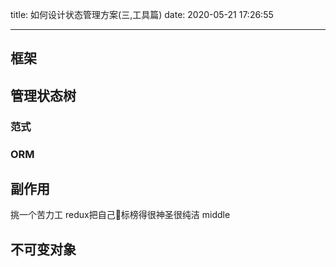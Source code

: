 title: 如何设计状态管理方案(三,工具篇)
date: 2020-05-21 17:26:55

---

## 框架

## 管理状态树
### 范式
### ORM

## 副作用
挑一个苦力工
redux把自己标榜得很神圣很纯洁
middle

## 不可变对象

